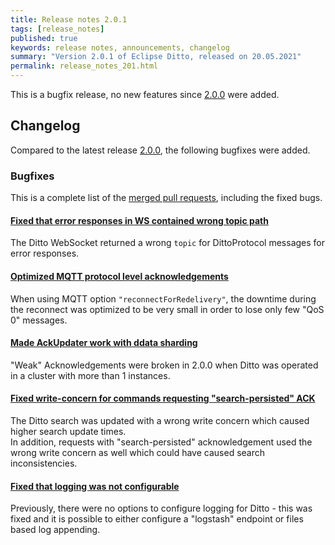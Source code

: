 ```yaml
---
title: Release notes 2.0.1
tags: [release_notes]
published: true
keywords: release notes, announcements, changelog
summary: "Version 2.0.1 of Eclipse Ditto, released on 20.05.2021"
permalink: release_notes_201.html
---
```


This is a bugfix release, no new features since [2.0.0](release_notes_200.html) were added.

## Changelog

Compared to the latest release [2.0.0](release_notes_200.html), the following bugfixes were added.

### Bugfixes

This is a complete list of the
[merged pull requests](https://github.com/eclipse-ditto/ditto/pulls?q=is%3Apr+milestone%3A2.0.1), including the fixed bugs.

#### [Fixed that error responses in WS contained wrong topic path](https://github.com/eclipse-ditto/ditto/pull/1057)

The Ditto WebSocket returned a wrong `topic` for DittoProtocol messages for error responses.

#### [Optimized MQTT protocol level acknowledgements](https://github.com/eclipse-ditto/ditto/pull/1064)

When using MQTT option `"reconnectForRedelivery"`, the downtime during the reconnect was optimized to be very small
in order to lose only few "QoS 0" messages.

#### [Made AckUpdater work with ddata sharding](https://github.com/eclipse-ditto/ditto/pull/1063)

"Weak" Acknowledgements were broken in 2.0.0 when Ditto was operated in a cluster with more than 1 instances.

#### [Fixed write-concern for commands requesting "search-persisted" ACK](https://github.com/eclipse-ditto/ditto/pull/1059)

The Ditto search was updated with a wrong write concern which caused higher search update times.  
In addition, requests with "search-persisted" acknowledgement used the wrong write concern as well which could have
caused search inconsistencies. 

#### [Fixed that logging was not configurable](https://github.com/eclipse-ditto/ditto/pull/1066)

Previously, there were no options to configure logging for Ditto - this was fixed and it is possible to
either configure a "logstash" endpoint or files based log appending.
